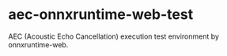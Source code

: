 # aec-onnxruntime-web-test
AEC (Acoustic Echo Cancellation) execution test environment by onnxruntime-web.
